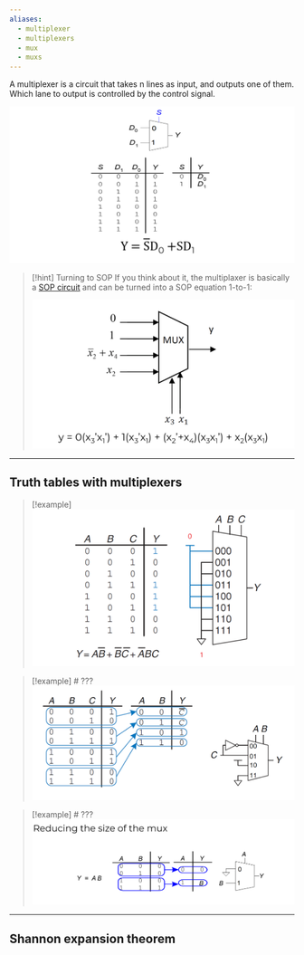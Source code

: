 ```yaml
---
aliases:
  - multiplexer
  - multiplexers
  - mux
  - muxs
---
```


A multiplexer is a circuit that takes n lines as input, and outputs one of them.
Which lane to output is controlled by the control signal.

![](../z_images/Pasted%20image%2020250115173750.png)

> [!hint] Turning to SOP
> If you think about it, the multiplaxer is basically a [SOP circuit](4.%20SOP%20&%20POS.md#SOP%20(sum%20of%20products)) and can be turned into a SOP equation 1-to-1:
> 
> ![](../z_images/Pasted%20image%2020250115174537.png)

---

## Truth tables with multiplexers

> [!example]
> ![](../z_images/Pasted%20image%2020250115174954.png)

> [!example] # ???
> ![](../z_images/Pasted%20image%2020250115175102.png)


> [!example] # ???
> ![](../z_images/Pasted%20image%2020250115175148.png)

---

## Shannon expansion theorem

